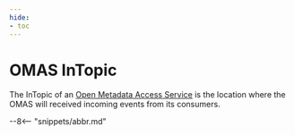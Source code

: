 ```yaml
---
hide:
- toc
---
```


<!-- SPDX-License-Identifier: CC-BY-4.0 -->
<!-- Copyright Contributors to the ODPi Egeria project. -->

# OMAS InTopic

The InTopic of an [Open Metadata Access Service](./services/omas) is the location where the OMAS will received
incoming events from its consumers.



--8<-- "snippets/abbr.md"
